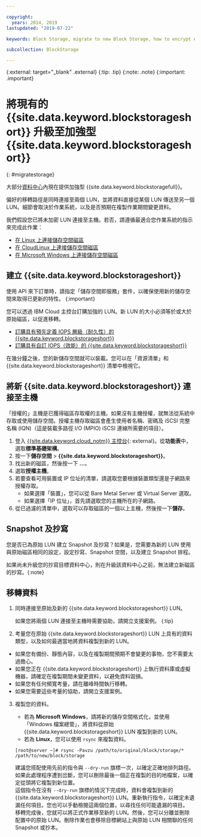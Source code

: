 ```yaml
---

copyright:
  years: 2014, 2019
lastupdated: "2019-07-22"

keywords: Block Storage, migrate to new Block Storage, how to encrypt existing Block Storage,

subcollection: BlockStorage

---
```

{:external: target="_blank" .external}
{:tip: .tip}
{:note: .note}
{:important: .important}

# 將現有的 {{site.data.keyword.blockstorageshort}} 升級至加強型 {{site.data.keyword.blockstorageshort}}
{: #migratestorage}

大部分[資料中心](/docs/infrastructure/BlockStorage?topic=BlockStorage-selectDC)內現在提供加強型 {{site.data.keyword.blockstoragefull}}。

偏好的移轉路徑是同時連接至兩個 LUN，並將資料直接從某個 LUN 傳送至另一個 LUN。細節會取決於作業系統，以及是否預期在複製作業期間變更資料。

我們假設您已將未加密 LUN 連接至主機。若否，請遵循最適合您作業系統的指示來完成此作業：

- [在 Linux 上連接儲存空間磁區](/docs/infrastructure/BlockStorage?topic=BlockStorage-mountingLinux)
- [在 CloudLinux 上連接儲存空間磁區](/docs/infrastructure/BlockStorage?topic=BlockStorage-mountingCloudLinux)
- [在 Microsoft Windows 上連接儲存空間磁區](/docs/infrastructure/BlockStorage?topic=BlockStorage-mountingWindows)

## 建立 {{site.data.keyword.blockstorageshort}}

使用 API 來下訂單時，請指定「儲存空間即服務」套件，以確保使用新的儲存空間來取得已更新的特性。
{:important}

您可以透過 IBM Cloud 主控台訂購加強的 LUN。新 LUN 的大小必須等於或大於原始磁區，以促進移轉。

- [訂購具有預先定義 IOPS 層級（耐久性）的 {{site.data.keyword.blockstorageshort}}](/docs/infrastructure/BlockStorage?topic=BlockStorage-orderingthroughConsole#orderingthroughConsoleEndurance)
- [訂購具有自訂 IOPS（效能）的 {{site.data.keyword.blockstorageshort}}](/docs/infrastructure/BlockStorage?topic=BlockStorage-orderingthroughConsole#orderingthroughConsolePerformance)

在幾分鐘之後，您的新儲存空間就可以裝載。您可以在「資源清單」和 {{site.data.keyword.blockstorageshort}} 清單中檢視它。

## 將新 {{site.data.keyword.blockstorageshort}} 連接至主機

「授權的」主機是已獲得磁區存取權的主機。如果沒有主機授權，就無法從系統中存取或使用儲存空間。授權主機存取磁區會產生使用者名稱、密碼及 iSCSI 完整名稱 (IQN)（這是裝載多路徑 I/O (MPIO) iSCSI 連線所需要的項目）。

1. 登入 [{{site.data.keyword.cloud_notm}} 主控台](https://{DomainName}/){: external}。從**功能表**中，選取**標準基礎架構**。
2. 按一下**儲存空間** > **{{site.data.keyword.blockstorageshort}}**。
3. 找出新的磁區，然後按一下 **...**。
4. 選取**授權主機**。
5. 若要查看可用裝置或 IP 位址的清單，請選取您要根據裝置類型還是子網路來授權存取。
   - 如果選擇「裝置」，您可以從 Bare Metal Server 或 Virtual Server 選取。
   - 如果選擇「IP 位址」，首先請選取您的主機所在的子網路。
6. 從已過濾的清單中，選取可以存取磁區的一個以上主機，然後按一下**儲存**。


## Snapshot 及抄寫

您是否已為原始 LUN 建立 Snapshot 及抄寫？如果是，您需要為新的 LUN 使用與原始磁區相同的設定，設定抄寫、Snapshot 空間，以及建立 Snapshot 排程。

如果尚未升級您的抄寫目標資料中心，則在升級該資料中心之前，無法建立新磁區的抄寫。{:note}


## 移轉資料

1. 同時連接至原始及新的 {{site.data.keyword.blockstorageshort}} LUN。

   如果您將兩個 LUN 連接至主機時需要協助，請開立支援案例。
   {:tip}

2. 考量您在原始 {{site.data.keyword.blockstorageshort}} LUN 上具有的資料類型，以及如何最適當地將資料複製到新的 LUN。
  - 如果您有備份、靜態內容，以及在複製期間預期不會變更的事物，您不需要太過擔心。
  - 如果您正在 {{site.data.keyword.blockstorageshort}} 上執行資料庫或虛擬機器，請確定在複製期間未變更資料，以避免資料毀損。
  - 如果您有任何頻寬考量，請在離峰時間執行移轉。
  - 如果您需要這些考量的協助，請開立支援案例。

3. 複製您的資料。
   - 若為 **Microsoft Windows**，請將新的儲存空間格式化，並使用「Windows 檔案總管」，將資料從原始 {{site.data.keyword.blockstorageshort}} LUN 複製到新的 LUN。
   - 若為 **Linux**，您可以使用 `rsync` 來複製資料。
   ```
   [root@server ~]# rsync -Pavzu /path/to/original/block/storage/* /path/to/new/block/storage
   ```

   建議您搭配使用先前的指令與 `--dry-run` 旗標一次，以確定正確地排列路徑。如果此處理程序遭到岔斷，您可以刪除最後一個正在複製的目的地檔案，以確定從頭將它複製到新位置。<br/>
   這個指令在沒有 `--dry-run` 旗標的情況下完成時，資料會複製到新的 {{site.data.keyword.blockstorageshort}} LUN。重新執行指令，以確定未遺漏任何項目。您也可以手動檢閱這兩個位置，以尋找任何可能遺漏的項目。<br/>
   移轉完成後，您就可以將正式作業移至新的 LUN。然後，您可以分離並刪除配置中的原始 LUN。刪除作業也會移除目標網站上與原始 LUN 相關聯的任何 Snapshot 或抄本。

